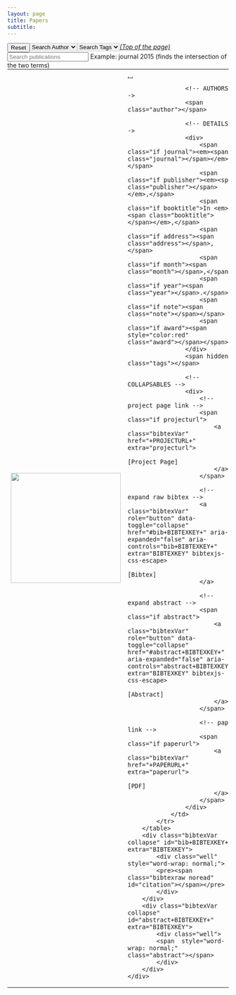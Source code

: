 ```yaml
---
layout: page
title: Papers
subtitle:
---
```

<script src="https://ajax.googleapis.com/ajax/libs/jquery/3.2.1/jquery.min.js"></script>
<script type="text/javascript" src="https://cdn.jsdelivr.net/gh/pcooksey/bibtex-js@1.0.0/src/bibtex_js.js"></script>
<bibtex src="\bib\bibi.bib"></bibtex>

<div class="container-fluid">
	<div class="searchbar" style="align-self: center;">
		<div style="float:left;">
			<button type="button" class="btn btn-default" onclick="reset()">Reset</button>
		</div>
		<div style="float:left;">
			<select id="authorselect" class="btn bibtex_search bibtex_generate_author" style="border: 1px solid lightgrey;" search="author">
			  <option value="">Search Author</option>
			</select>
		</div>
		<div style="float:left;">
			<select id="topicselect" class="btn bibtex_search bibtex_generate_tags" search="tags" bibtex_split_by=", " style="border: 1px solid lightgrey;">
			  <option value="">Search Tags</option>
			</select>
		</div>
		<div style="float:left;">
			<input type="text" class="bibtex_search form-control" id="searchbar" placeholder="Search publications">
			<span class="help-block">Example: journal 2015 (finds the intersection of the two terms)</span>
		</div>
	</div>
</div>

<div class="bibtex_structure">
  <div class="group year" extra="DESC number">
  	  <a href="#top" style="display: inline"><em>(Top of the page)</em></a>
  	  <div style="padding-bottom:10px;"></div>
  	  <div class="sort journal" extra="DESC string">
      	<div class="templates"></div>
      </div>
  </div>
</div>

<div id="bibtex_display">
    <div class="bibtex_template"> <!--callback="cullabstract(bibtexentry)">-->
        <table>
            <tr>
                <td width="250" height="100" style="text-align:center">
                    <div class="if img">
                        <img class="bibtexVar" src="\img\papers\+img+" img width="250" extra="img" />
                    </div>
                </td>
                <td>
                    <!-- TITLE -->
                    <div>
                        <span class="if url">
                            <a class="bibtexVar" href="+URL+" extra="url">
                                <span style="text-decoration: underline;" class="title"></span>,
                            </a>
                        </span>
                        <span class="if !url">
                            <span style="text-decoration: underline;" class="title"></span>,
                        </span>
                    </div>
    
                    <!-- AUTHORS -->
                    <span class="author"></span>
    
                    <!-- DETAILS -->
                    <div>
                        <span class="if journal"><em><span class="journal"></span></em>,</span>
                        <span class="if publisher"><em><span class="publisher"></span></em>,</span>
                        <span class="if booktitle">In <em><span class="booktitle"></span></em>,</span>
                        <span class="if address"><span class="address"></span>,</span>
                        <span class="if month"><span class="month"></span>,</span>
                        <span class="if year"><span class="year"></span>.</span>
                        <span class="if note"><span class="note"></span></span>
                        <span class="if award"><span style="color:red" class="award"></span></span>
                    </div>
                    <span hidden class="tags"></span>
    
                    <!-- COLLAPSABLES -->
                    <div>
                        <!-- project page link -->
                        <span class="if projecturl">
                            <a class="bibtexVar"  href="+PROJECTURL+" extra="projecturl">
                                [Project Page]
                            </a>
                        </span>
                        
                        <!-- expand raw bibtex -->
                        <a class="bibtexVar" role="button" data-toggle="collapse" href="#bib+BIBTEXKEY+" aria-expanded="false" aria-controls="bib+BIBTEXKEY+" extra="BIBTEXKEY" bibtexjs-css-escape>
                            [Bibtex]
                        </a>
    
                        <!-- expand abstract -->
                        <span class="if abstract">
                            <a class="bibtexVar" role="button" data-toggle="collapse" href="#abstract+BIBTEXKEY+" aria-expanded="false" aria-controls="abstract+BIBTEXKEY+" extra="BIBTEXKEY" bibtexjs-css-escape>
                                [Abstract]
                            </a>
                        </span>
                        
                        <!-- paper link -->
                        <span class="if paperurl">
                            <a class="bibtexVar"  href="+PAPERURL+" extra="paperurl">
                                [PDF]
                            </a>
                        </span>
                    </div>
                </td>
            </tr>
        </table>
        <div class="bibtexVar collapse" id="bib+BIBTEXKEY+" extra="BIBTEXKEY">
            <div class="well" style="word-wrap: normal;">
            <pre><span class="bibtexraw noread" id="citation"></span></pre>
            </div>
        </div>
        <div class="bibtexVar collapse" id="abstract+BIBTEXKEY+" extra="BIBTEXKEY">
            <div class="well">
            <span  style="word-wrap: normal;" class="abstract"></span>
            </div>
        </div>
    </div>
</div>


<script src="https://maxcdn.bootstrapcdn.com/bootstrap/3.3.5/js/bootstrap.min.js"></script>
<!--<script>
    function cullabstract(bibtexentry) {
        var bibtexentry = bibtexentry[0];
        var span = bibtexentry.getElementById("citation");
        var text = span.textcontent;
        text = text.slice(0,text.indexOf("cutafter="));
        span.textcontent = text;
    }         
</script>-->

